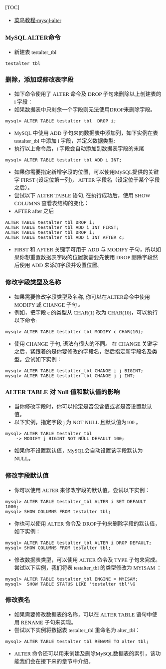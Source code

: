 <span  style="font-family: Simsun,serif; font-size: 17px; ">

[TOC]

- [菜鸟教程-mysql-alter](https://www.runoob.com/mysql/mysql-alter.html)

### MySQL ALTER命令

- 新建表 testalter_tbl

~~~
testalter_tbl
~~~

### 删除，添加或修改表字段

- 如下命令使用了 ALTER 命令及 DROP 子句来删除以上创建表的 i 字段：
- 如果数据表中只剩余一个字段则无法使用DROP来删除字段。

~~~
mysql> ALTER TABLE testalter_tbl  DROP i;
~~~

- MySQL 中使用 ADD 子句来向数据表中添加列，如下实例在表 testalter_tbl 中添加 i 字段，并定义数据类型:
- 执行以上命令后，i 字段会自动添加到数据表字段的末尾

~~~
mysql> ALTER TABLE testalter_tbl ADD i INT;
~~~

- 如果你需要指定新增字段的位置，可以使用MySQL提供的关键字 FIRST (设定位第一列)， AFTER 字段名（设定位于某个字段之后）。
- 尝试以下 ALTER TABLE 语句, 在执行成功后，使用 SHOW COLUMNS 查看表结构的变化：
- AFTER after 之后

~~~
ALTER TABLE testalter_tbl DROP i;
ALTER TABLE testalter_tbl ADD i INT FIRST;
ALTER TABLE testalter_tbl DROP i;
ALTER TABLE testalter_tbl ADD i INT AFTER c;
~~~

- FIRST 和 AFTER 关键字可用于 ADD 与 MODIFY 子句，所以如果你想重置数据表字段的位置就需要先使用 DROP 删除字段然后使用 ADD 来添加字段并设置位置。

### 修改字段类型及名称

- 如果需要修改字段类型及名称, 你可以在ALTER命令中使用 MODIFY 或 CHANGE 子句 。
- 例如，把字段 c 的类型从 CHAR(1) 改为 CHAR(10)，可以执行以下命令:

~~~
mysql> ALTER TABLE testalter_tbl MODIFY c CHAR(10);
~~~

- 使用 CHANGE 子句, 语法有很大的不同。 在 CHANGE 关键字之后，紧跟着的是你要修改的字段名，然后指定新字段名及类型。尝试如下实例：

~~~
mysql> ALTER TABLE testalter_tbl CHANGE i j BIGINT;
mysql> ALTER TABLE testalter_tbl CHANGE j j INT;
~~~

### ALTER TABLE 对 Null 值和默认值的影响

- 当你修改字段时，你可以指定是否包含值或者是否设置默认值。
- 以下实例，指定字段 j 为 NOT NULL 且默认值为100 。

~~~
mysql> ALTER TABLE testalter_tbl 
    -> MODIFY j BIGINT NOT NULL DEFAULT 100;
~~~

- 如果你不设置默认值，MySQL会自动设置该字段默认为 NULL。

### 修改字段默认值

- 你可以使用 ALTER 来修改字段的默认值，尝试以下实例：

~~~
mysql> ALTER TABLE testalter_tbl ALTER i SET DEFAULT 1000;
mysql> SHOW COLUMNS FROM testalter_tbl;
~~~

- 你也可以使用 ALTER 命令及 DROP子句来删除字段的默认值，如下实例：

~~~
mysql> ALTER TABLE testalter_tbl ALTER i DROP DEFAULT;
mysql> SHOW COLUMNS FROM testalter_tbl;
~~~

- 修改数据表类型，可以使用 ALTER 命令及 TYPE 子句来完成。尝试以下实例，我们将表 testalter_tbl 的类型修改为 MYISAM ：

~~~
mysql> ALTER TABLE testalter_tbl ENGINE = MYISAM;
mysql>  SHOW TABLE STATUS LIKE 'testalter_tbl'\G
~~~

### 修改表名

- 如果需要修改数据表的名称，可以在 ALTER TABLE 语句中使用 RENAME 子句来实现。
- 尝试以下实例将数据表 testalter_tbl 重命名为 alter_tbl：

~~~
mysql> ALTER TABLE testalter_tbl RENAME TO alter_tbl;
~~~

- ALTER 命令还可以用来创建及删除MySQL数据表的索引，该功能我们会在接下来的章节中介绍。

</span>